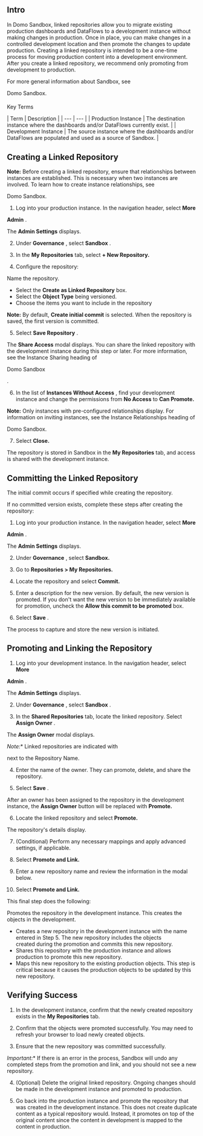 

Intro
-------

In Domo Sandbox, linked repositories allow you to migrate existing production dashboards and DataFlows to a development instance without making changes in production. Once in place, you can make changes in a controlled development location and then promote the changes to update production. Creating a linked repository is intended to be a one-time process for moving production content into a development environment. After you create a linked repository, we recommend only promoting from development to production.


 For more general information about Sandbox, see

Domo Sandbox.


####
 Key Terms


|
 Term
  |
 Description
  |
| --- | --- |
|
 Production Instance
  |
 The destination instance where the dashboards and/or DataFlows currently exist.
  |
|
 Development Instance
  |
 The source instance where the dashboards and/or DataFlows are populated and used as a source of Sandbox.
  |

Creating a Linked Repository
------------------------------


**Note:**
 Before creating a linked repository, ensure that relationships between instances are established. This is necessary when two instances are involved. To learn how to create instance relationships, see

Domo Sandbox.


 1. Log into your production instance. In the navigation header, select
 **More**
 >
 **Admin**
 .


 The
 **Admin Settings**
 displays.


 2. Under
 **Governance**
 , select
 **Sandbox**
 .


 3. In the
 **My Repositories**
 tab, select
 **+ New Repository.**

4. Configure the repository:

 Name the repository.
* Select the
 **Create as Linked Repository**
 box.
* Select the
 **Object Type**
 being versioned.
* Choose the items you want to include in the repository


**Note:**
 By default,
 **Create initial commit**
 is selected. When the repository is saved, the first version is committed.

5. Select
 **Save Repository**
 .


 The
 **Share Access**
 modal displays. You can share the linked repository with the development instance during this step or later. For more information, see the Instance Sharing heading of

Domo Sandbox

.


 6. In the list of
 **Instances Without Access**
 , find your development instance and change the permissions from
 **No Access**
 to
 **Can Promote.**


**Note:**
 Only instances with pre-configured relationships display. For information on inviting instances, see the Instance Relationships heading of

Domo Sandbox.


 7. Select
 **Close.**


 The repository is stored in Sandbox in the
 **My Repositories**
 tab, and access is shared with the development instance.


 Committing the Linked Repository
----------------------------------

The initial commit occurs if specified while creating the repository.


 If no committed version exists, complete these steps after creating the repository:


 1. Log into your production instance. In the navigation header, select
 **More**
 >
 **Admin**
 .


 The
 **Admin Settings**
 displays.


 2. Under
 **Governance**
 , select
 **Sandbox.**


 3. Go to
 **Repositories > My Repositories.**

4. Locate the repository and select
 **Commit.**


 5. Enter a description for the new version. By default, the new version is promoted. If you don't want the new version to be immediately available for promotion, uncheck the
 **Allow this commit to be promoted**
 box.

6. Select
 **Save**
 .


 The process to capture and store the new version is initiated.


 Promoting and Linking the Repository
--------------------------------------

1. Log into your development instance. In the navigation header, select
 **More**
 >
 **Admin**
 .


 The
 **Admin Settings**
 displays.


 2. Under
 **Governance**
 , select
 **Sandbox**
 .


 3. In the
 **Shared Repositories**
 tab, locate the linked repository. Select
 **Assign Owner**
 .


 The
 **Assign Owner**
 modal displays.

*Note:**
 Linked repositories are indicated with

next to the Repository Name.


 4. Enter the name of the owner. They can promote, delete, and share the repository.


 5. Select
 **Save**
 .


 After an owner has been assigned to the repository in the development instance, the
 **Assign Owner**
 button will be replaced with
 **Promote.**


 6. Locate the linked repository and select
 **Promote.**


 The repository's details display.


 7. (Conditional) Perform any necessary mappings and apply advanced settings, if applicable.


 8. Select
 **Promote and Link.**


 9. Enter a new repository name and review the information in the modal below.

10. Select
 **Promote and Link.**


 This final step does the following:

 Promotes the repository in the development instance. This creates the objects in the development.
* Creates a new repository in the development instance with the name entered in Step 5. The new repository includes the objects created during the promotion and commits this new repository.
* Shares this repository with the production instance and allows production to promote this new repository.
* Maps this new repository to the existing production objects. This step is critical because it causes the production objects to be updated by this new repository.

Verifying Success
-------------------

1. In the development instance, confirm that the newly created repository exists in the
 **My Repositories**
 tab.


 2. Confirm that the objects were promoted successfully. You may need to refresh your browser to load newly created objects.


 3. Ensure that the new repository was committed successfully.

*Important:**
 If there is an error in the process, Sandbox will undo any completed steps from the promotion and link, and you should not see a new repository.

4. (Optional) Delete the original linked repository. Ongoing changes should be made in the development instance and promoted to production.

5. Go back into the production instance and promote the repository that was created in the development instance. This does not create duplicate content as a typical repository would. Instead, it promotes on top of the original content since the content in development is mapped to the content in production.


